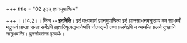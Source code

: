 +++
title = "02 इदञ् ज्ञानमुपाश्रित्य"

+++
।।14.2।। किंच **-- इदमिति**। इदं वक्ष्यमाणं ज्ञानमुपाश्रित्य इदं
ज्ञानसाधनमनुष्ठाय मम साधर्म्यं मद्रूपत्वं प्राप्ताः सन्तः सर्गेऽपि
ब्रह्मादिषूत्पद्यमानेष्वपि नोत्पद्यन्ते तथा प्रलयेऽपि न व्यथन्ति प्रलये
दुःखानि नानुभवन्ति। पुनर्नावर्तन्त इत्यर्थः।
